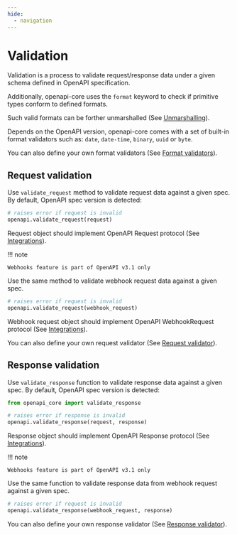 ```yaml
---
hide:
  - navigation
---
```


# Validation

Validation is a process to validate request/response data under a given schema defined in OpenAPI specification.

Additionally, openapi-core uses the `format` keyword to check if primitive types conform to defined formats.

Such valid formats can be forther unmarshalled (See [Unmarshalling](unmarshalling.md)).

Depends on the OpenAPI version, openapi-core comes with a set of built-in format validators such as: `date`, `date-time`, `binary`, `uuid` or `byte`.

You can also define your own format validators (See [Format validators](customizations/extra_format_validators.md)).

## Request validation

Use `validate_request` method to validate request data against a given spec. By default, OpenAPI spec version is detected:

```python
# raises error if request is invalid
openapi.validate_request(request)
```

Request object should implement OpenAPI Request protocol (See [Integrations](integrations/index.md)).

!!! note

    Webhooks feature is part of OpenAPI v3.1 only


Use the same method to validate webhook request data against a given spec.

```python
# raises error if request is invalid
openapi.validate_request(webhook_request)
```

Webhook request object should implement OpenAPI WebhookRequest protocol (See [Integrations](integrations/index.md)).

You can also define your own request validator (See [Request validator](customizations/request_validator_cls.md)).

## Response validation

Use `validate_response` function to validate response data against a given spec. By default, OpenAPI spec version is detected:

```python
from openapi_core import validate_response

# raises error if response is invalid
openapi.validate_response(request, response)
```

Response object should implement OpenAPI Response protocol  (See [Integrations](integrations/index.md)).

!!! note

    Webhooks feature is part of OpenAPI v3.1 only

Use the same function to validate response data from webhook request against a given spec.

```python
# raises error if request is invalid
openapi.validate_response(webhook_request, response)
```

You can also define your own response validator (See [Response validator](customizations/response_validator_cls.md)).
